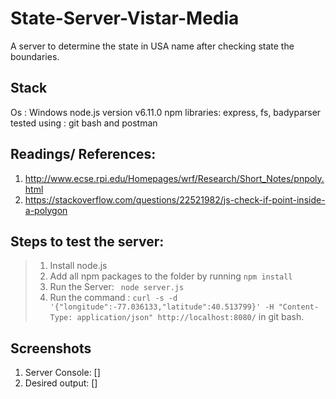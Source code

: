 # State-Server-Vistar-Media
A server to determine the state in USA name after checking state the boundaries.  

## Stack
Os : Windows
node.js version v6.11.0
npm libraries: express, fs, badyparser
tested using : git bash and postman

## Readings/ References:
1. http://www.ecse.rpi.edu/Homepages/wrf/Research/Short_Notes/pnpoly.html  
2. https://stackoverflow.com/questions/22521982/js-check-if-point-inside-a-polygon  

## Steps to test the server:
> 1. Install node.js  
> 2. Add all npm packages to the folder by running ```npm install```  
> 3. Run the Server: ``` node server.js```  
> 4. Run the command : ```curl -s -d '{"longitude":-77.036133,"latitude":40.513799}' -H "Content-Type: application/json" http://localhost:8080/``` in git bash.

## Screenshots
1. Server Console: []
3. Desired output: []
 
